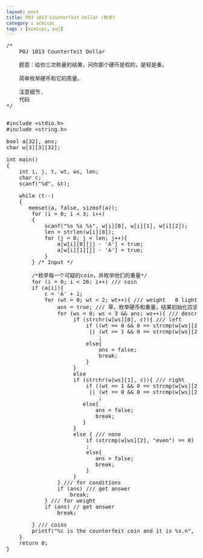 ```yaml
---
layout: post
title: POJ 1013 Counterfeit Dollar (枚举)
category : acmicpc
tags : [acmicpc, poj]
---
```


<pre>/*    
    POJ 1013 Counterfeit Dollar    
        
    题意：给你三次称量的结果，问你那个硬币是假的，是轻是重。    
        
    简单枚举硬币和它的质量。    
        
    注意细节.    
    代码    
*/</pre>    
<!--more-->    
<pre>    
#include &lt;stdio.h&gt;    
#include &lt;string.h&gt;    
    
bool a[32], ans;    
char w[3][3][32];    
    
int main()    
{    
    int i, j, t, wt, ws, len;    
    char c;    
    scanf("%d", &amp;t);    
        
    while (t--)    
    {    
       memset(a, false, sizeof(a));    
        for (i = 0; i &lt; 3; i++)    
        {    
            scanf("%s %s %s", w[i][0], w[i][1], w[i][2]);    
            len = strlen(w[i][0]);    
            for (j = 0; j &lt; len; j++){    
                a[w[i][0][j] - 'A'] = true;    
                a[w[i][1][j] - 'A'] = true;    
            }    
        } /* Input */    
            
        /*枚举每一个可疑的coin，并枚举他们的重量*/    
        for (i = 0; i &lt; 26; i++) /// coin    
        if (a[i]){    
            c = 'A' + i;    
            for (wt = 0; wt &lt; 2; wt++){ /// weight   0 light  1 heavy    
                ans = true; /// 草，枚举硬币和重量，结果初始化应该在这里的    
                for (ws = 0; ws &lt; 3 &amp;&amp; ans; ws++){ /// description     
                     if (strchr(w[ws][0], c)){ /// left    
                         if ((wt == 0 &amp;&amp; 0 == strcmp(w[ws][2], "down"))    
                          || (wt == 1 &amp;&amp; 0 == strcmp(w[ws][2], "up")))    
                             ;    
                         else{    
                             ans = false;    
                             break;    
                         }    
                     }    
                     else     
                     if (strchr(w[ws][1], c)){ /// right    
                         if ((wt == 1 &amp;&amp; 0 == strcmp(w[ws][2], "down"))    
                          || (wt == 0 &amp;&amp; 0 == strcmp(w[ws][2], "up")))    
                             ;    
                        else{    
                            ans = false;    
                            break;    
                        }    
                     }    
                     else { /// none    
                         if (strcmp(w[ws][2], "even") == 0)    
                         ;    
                         else{    
                            ans = false;    
                            break;    
                         }    
                     }    
                } /// for conditions    
                if (ans) /// get answer    
                    break;    
            } /// for weight    
            if (ans) // get answer    
                break;    
                
        } /// coins    
        printf("%c is the counterfeit coin and it is %s.n", 'A'+i, (wt == 1) ? "heavy" : "light");    
    }    
    return 0;    
}</pre>